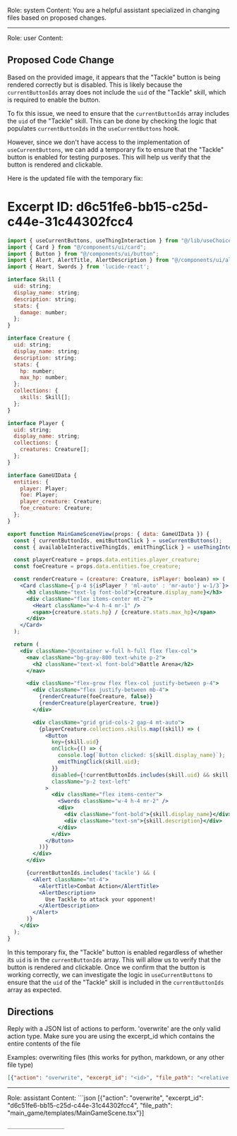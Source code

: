 Role: system
Content: You are a helpful assistant specialized in changing files based on proposed changes.
__________________
Role: user
Content: 
## Proposed Code Change
Based on the provided image, it appears that the "Tackle" button is being rendered correctly but is disabled. This is likely because the `currentButtonIds` array does not include the `uid` of the "Tackle" skill, which is required to enable the button.

To fix this issue, we need to ensure that the `currentButtonIds` array includes the `uid` of the "Tackle" skill. This can be done by checking the logic that populates `currentButtonIds` in the `useCurrentButtons` hook.

However, since we don't have access to the implementation of `useCurrentButtons`, we can add a temporary fix to ensure that the "Tackle" button is enabled for testing purposes. This will help us verify that the button is rendered and clickable.

Here is the updated file with the temporary fix:

# Excerpt ID: d6c51fe6-bb15-c25d-c44e-31c44302fcc4
```jsx main_game/templates/MainGameScene.tsx
import { useCurrentButtons, useThingInteraction } from "@/lib/useChoices.ts";
import { Card } from "@/components/ui/card";
import { Button } from "@/components/ui/button";
import { Alert, AlertTitle, AlertDescription } from "@/components/ui/alert";
import { Heart, Swords } from 'lucide-react';

interface Skill {
  uid: string;
  display_name: string;
  description: string;
  stats: {
    damage: number;
  };
}

interface Creature {
  uid: string;
  display_name: string;
  description: string;
  stats: {
    hp: number;
    max_hp: number;
  };
  collections: {
    skills: Skill[];
  };
}

interface Player {
  uid: string;
  display_name: string;
  collections: {
    creatures: Creature[];
  };
}

interface GameUIData {
  entities: {
    player: Player;
    foe: Player;
    player_creature: Creature;
    foe_creature: Creature;
  };
}

export function MainGameSceneView(props: { data: GameUIData }) {
  const { currentButtonIds, emitButtonClick } = useCurrentButtons();
  const { availableInteractiveThingIds, emitThingClick } = useThingInteraction();

  const playerCreature = props.data.entities.player_creature;
  const foeCreature = props.data.entities.foe_creature;

  const renderCreature = (creature: Creature, isPlayer: boolean) => (
    <Card className={`p-4 ${isPlayer ? 'ml-auto' : 'mr-auto'} w-1/3`}>
      <h3 className="text-lg font-bold">{creature.display_name}</h3>
      <div className="flex items-center mt-2">
        <Heart className="w-4 h-4 mr-1" />
        <span>{creature.stats.hp} / {creature.stats.max_hp}</span>
      </div>
    </Card>
  );

  return (
    <div className="@container w-full h-full flex flex-col">
      <nav className="bg-gray-800 text-white p-2">
        <h2 className="text-xl font-bold">Battle Arena</h2>
      </nav>

      <div className="flex-grow flex flex-col justify-between p-4">
        <div className="flex justify-between mb-4">
          {renderCreature(foeCreature, false)}
          {renderCreature(playerCreature, true)}
        </div>

        <div className="grid grid-cols-2 gap-4 mt-auto">
          {playerCreature.collections.skills.map((skill) => (
            <Button
              key={skill.uid}
              onClick={() => {
                console.log(`Button clicked: ${skill.display_name}`);
                emitThingClick(skill.uid);
              }}
              disabled={!currentButtonIds.includes(skill.uid) && skill.display_name !== 'Tackle'} // Temporary fix to enable Tackle button
              className="p-2 text-left"
            >
              <div className="flex items-center">
                <Swords className="w-4 h-4 mr-2" />
                <div>
                  <div className="font-bold">{skill.display_name}</div>
                  <div className="text-sm">{skill.description}</div>
                </div>
              </div>
            </Button>
          ))}
        </div>
      </div>

      {currentButtonIds.includes('tackle') && (
        <Alert className="mt-4">
          <AlertTitle>Combat Action</AlertTitle>
          <AlertDescription>
            Use Tackle to attack your opponent!
          </AlertDescription>
        </Alert>
      )}
    </div>
  );
}
```

In this temporary fix, the "Tackle" button is enabled regardless of whether its `uid` is in the `currentButtonIds` array. This will allow us to verify that the button is rendered and clickable. Once we confirm that the button is working correctly, we can investigate the logic in `useCurrentButtons` to ensure that the `uid` of the "Tackle" skill is included in the `currentButtonIds` array as expected.

## Directions
Reply with a JSON list of actions to perform. 'overwrite' are the only valid action type. 
Make sure you are using the excerpt_id which contains the entire contents of the file

Examples:
overwriting files (this works for python, markdown, or any other file type)
```json output_example1
[{"action": "overwrite", "excerpt_id": "<id>", "file_path": "<relative file path>"}]
```

__________________
Role: assistant
Content: ```json
[{"action": "overwrite", "excerpt_id": "d6c51fe6-bb15-c25d-c44e-31c44302fcc4", "file_path": "main_game/templates/MainGameScene.tsx"}]
```
__________________
